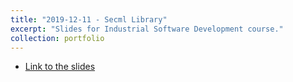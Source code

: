 ```yaml
---
title: "2019-12-11 - Secml Library"
excerpt: "Slides for Industrial Software Development course."
collection: portfolio
---
```


* [Link to the slides](http://maupin1991.github.io/files/web-servers.pdf)